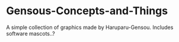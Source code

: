 # Gensous-Concepts-and-Things
A simple collection of graphics made by Haruparu-Gensou. Includes software mascots..?
